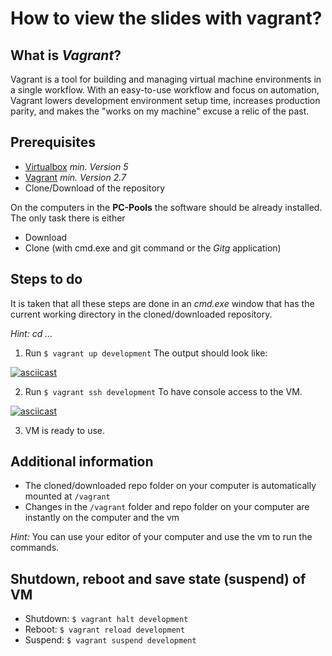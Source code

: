 # How to view the slides with vagrant?

## What is _Vagrant_?

Vagrant is a tool for building and managing virtual machine environments in a
single workflow.
With an easy-to-use workflow and focus on automation, Vagrant lowers
development environment setup time, increases production parity, and makes the
"works on my machine" excuse a relic of the past.

## Prerequisites

- [Virtualbox](https://www.virtualbox.org/wiki/Downloads) _min. Version 5_
- [Vagrant](https://www.vagrantup.com/) _min. Version 2.7_
- Clone/Download of the repository

On the computers in the __PC-Pools__ the software should be already installed.
The only task there is either

- Download
- Clone (with cmd.exe and git command or the _Gitg_ application)

## Steps to do

It is taken that all these steps are done in an _cmd.exe_ window that has the
current working directory in the cloned/downloaded repository.

_Hint: cd ..._

1. Run `$ vagrant up development`
    The output should look like:

[![asciicast](https://asciinema.org/a/KS2jKWS1Xmt7GwmN3LNHmvLS5.svg)](https://asciinema.org/a/KS2jKWS1Xmt7GwmN3LNHmvLS5)

2. Run `$ vagrant ssh development`
    To have console access to the VM.

[![asciicast](https://asciinema.org/a/l13ZSEe0r4QbzZ2ZV7O0qBu13.svg)](https://asciinema.org/a/l13ZSEe0r4QbzZ2ZV7O0qBu13)

3. VM is ready to use.

## Additional information

- The cloned/downloaded repo folder on your computer is automatically mounted
    at `/vagrant`
- Changes in the `/vagrant` folder and repo folder on your computer are instantly on
    the computer and the vm

_Hint:_ You can use your editor of your computer and use the vm to run the commands.

## Shutdown, reboot and save state (suspend) of VM

- Shutdown: `$ vagrant halt development`
- Reboot:   `$ vagrant reload development`
- Suspend:  `$ vagrant suspend development`

